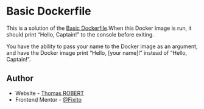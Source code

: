 # Basic Dockerfile

This is a solution of the [Basic Dockerfile](https://roadmap.sh/projects/basic-dockerfile).When this Docker image is run, it should print “Hello, Captain!” to the console before exiting.

You have the ability to pass your name to the Docker image as an argument, and have the Docker image print “Hello, [your name]!” instead of “Hello, Captain!”.

## Author

- Website - [Thomas ROBERT](https://thomasrobert.netlify.app/)
- Frontend Mentor - [@Fixito](https://www.frontendmentor.io/profile/Fixito)
